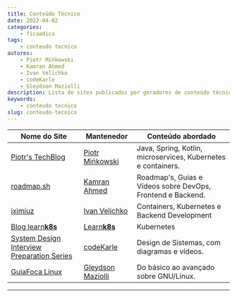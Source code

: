```yaml
---
title: Conteúdo Técnico
date: 2022-04-02
categories:
    - ficaadica
tags:
    - conteudo tecnico
autores:
    - Piotr Mińkowski
    - Kamran Ahmed
    - Ivan Velichko
    - codeKarle
    - Gleydson Maziolli
description: Lista de sites publicados por geradores de conteúdo técnico relevantes.
keywords:
    - conteudo tecnico
slug: conteudo-tecnico
---
```


| Nome do Site | Mantenedor | Conteúdo abordado |
|---|---|---|
| [Piotr's TechBlog](https://piotrminkowski.com/) | [Piotr Mińkowski](/autores/piotr-mińkowski/) | Java, Spring, Kotlin, microservices, Kubernetes e containers. |
| [roadmap.sh](https://roadmap.sh/) | [Kamran Ahmed](/autores/kamran-ahmed/) | Roadmap's, Guias e Vídeos sobre DevOps, Frontend e Backend. |
| [iximiuz](https://iximiuz.com/en/) | [Ivan Velichko](/autores/ivan-velichko/) | Containers, Kubernetes e Backend Development |
| [Blog learn**k8s**](https://learnk8s.io/blog) | [Learn**k8s**](https://learnk8s.io/) | Kubernetes |
| [System Design Interview Preparation Series](https://www.codekarle.com/) | [codeKarle](/autores/codekarle/) | Design de Sistemas, com diagramas e vídeos. |
| [GuiaFoca Linux](https://guiafoca.org/) | [Gleydson Maziolli](/autores/gleydson-maziolli/) | Do básico ao avançado sobre GNU/Linux. |

---
